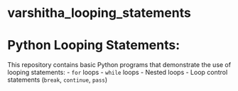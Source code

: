 # varshitha_looping_statements
# Python Looping Statements:
This repository contains basic Python programs that demonstrate the use of looping statements:  - `for` loops - `while` loops - Nested loops - Loop control statements (`break`, `continue`, `pass`)  
